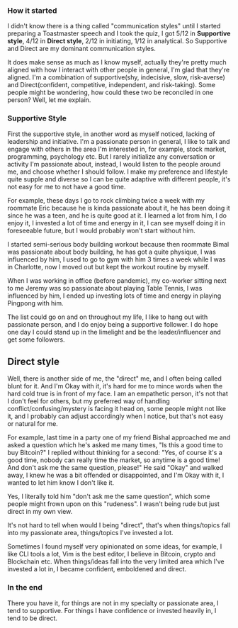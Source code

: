 
### How it started  

I didn't know there is a thing called "communication styles" until I started preparing a Toastmaster speech and I took the quiz, I got 5/12 in **Supportive style**, 4/12 in **Direct style**, 2/12 in initiating, 1/12 in analytical. So Supportive and Direct are my dominant communication styles. 

It does make sense as much as I know myself, actually they're pretty much aligned with how I interact with other people in general, I'm glad that they're aligned. I'm a combination of supportive(shy, indecisive, slow, risk-averse) and Direct(confident, competitive, independent, and risk-taking). Some people might be wondering, how could these two be reconciled in one person? Well, let me explain.  


### Supportive Style 

First the supportive style, in another word as myself noticed, lacking of leadership and initiative. I'm a passionate person in general, I like to talk and engage with others in the area I'm interested in, for example, stock market, programming, psychology etc. But I rarely initialize any conversation or activity I'm passionate about, instead, I would listen to the people around me, and choose whether I should follow. I make my preference and lifestyle quite supple and diverse so I can be quite adaptive with different people, it's not easy for me to not have a good time.     

For example, these days I go to rock climbing twice a week with my roommate Eric because he is kinda passionate about it, he has been doing it since he was a teen, and he is quite good at it. I learned a lot from him, I do enjoy it, I invested a lot of time and energy in it, I can see myself doing it in foreseeable future, but I would probably won't start without him. 

I started semi-serious body building workout because then roommate Bimal was passionate about body building, he has got a quite physique, I was influenced by him, I used to go to gym with him 3 times a week while I was in Charlotte, now I moved out but kept the workout routine by myself. 

When I was working in office (before pandemic), my co-worker sitting next to me Jeremy was so passionate about playing Table Tennis, I was influenced by him, I ended up investing lots of time and energy in playing Pingpong with him. 

The list could go on and on throughout my life, I like to hang out with passionate person, and I do enjoy being a supportive follower. I do hope one day I could stand up in the limelight and be the leader/influencer and get some followers. 

<!-- The supportive style is calm, steady, approachable, and often perceived as careful, patient and amiable. --> 
<!-- In a hindsight, even though I'm not a social person, but I do enjoy occasional social activities, I always try to be positive and supportive in the communities I'm in. --> 


## Direct style

Well, there is another side of me, the "direct" me, and I often being called blunt for it. And I'm Okay with it, it's hard for me to mince words when the hard cold true is in front of my face. I am an empathetic person, it's not that I don't feel for others, but my preferred way of handling conflict/confusing/mystery is facing it head on, some people might not like it, and I probably can adjust accordingly when I notice, but that's not easy or natural for me.

For example, last time in a party one of my friend Bishal approached me and asked a question which he's asked me many times, "Is this a good time to buy Bitcoin?" I replied without thinking for a second: "Yes, of course it's a good time, nobody can really time the market, so anytime is a good time! And don't ask me the same question, please!" He said "Okay" and walked away, I knew he was a bit offended or disappointed, and I'm Okay with it, I wanted to let him know I don't like it. 

Yes, I literally told him "don't ask me the same question", which some people might frown upon on this "rudeness". I wasn't being rude but just direct in my own view. 

It's not hard to tell when would I being "direct", that's when things/topics fall into my passionate area, things/topics I've invested a lot.   

Sometimes I found myself very opinionated on some ideas, for example, I like CLI tools a lot, Vim is the best editor, I believe in Bitcoin, crypto and Blockchain etc. When things/ideas fall into the very limited area which I've invested a lot in, I became confident, emboldened and direct.    

### In the end 

There you have it, for things are not in my specialty or passionate area, I tend to supportive. For things I have confidence or invested heavily in, I tend to be direct. 

